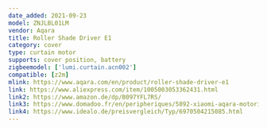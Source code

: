 ```yaml
---
date_added: 2021-09-23
model: ZNJLBL01LM
vendor: Aqara
title: Roller Shade Driver E1
category: cover
type: curtain motor
supports: cover position, battery
zigbeemodel: ['lumi.curtain.acn002']
compatible: [z2m]
mlink: https://www.aqara.com/en/product/roller-shade-driver-e1
link: https://www.aliexpress.com/item/1005003053362431.html
link2: https://www.amazon.de/dp/B097YFL7RS/
link3: https://www.domadoo.fr/en/peripheriques/5892-xiaomi-aqara-motorisation-intelligente-pour-store-enrouleur-a-chainette-zigbee-30-rsd-m01-6970504215085.html
link4: https://www.idealo.de/preisvergleich/Typ/6970504215085.html
---
```

